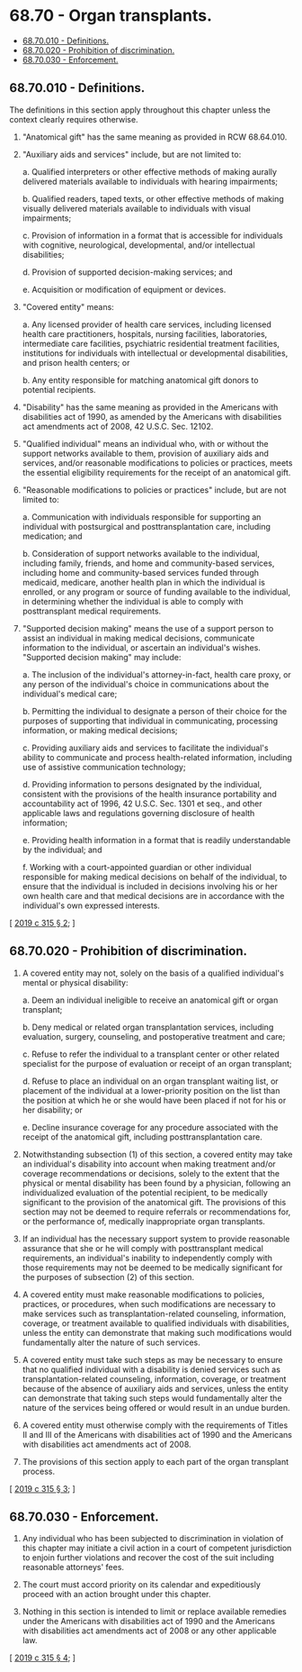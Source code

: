 # 68.70 - Organ transplants.
* [68.70.010 - Definitions.](#6870010---definitions)
* [68.70.020 - Prohibition of discrimination.](#6870020---prohibition-of-discrimination)
* [68.70.030 - Enforcement.](#6870030---enforcement)
## 68.70.010 - Definitions.
The definitions in this section apply throughout this chapter unless the context clearly requires otherwise.

1. "Anatomical gift" has the same meaning as provided in RCW 68.64.010.

2. "Auxiliary aids and services" include, but are not limited to:

    a. Qualified interpreters or other effective methods of making aurally delivered materials available to individuals with hearing impairments;

    b. Qualified readers, taped texts, or other effective methods of making visually delivered materials available to individuals with visual impairments;

    c. Provision of information in a format that is accessible for individuals with cognitive, neurological, developmental, and/or intellectual disabilities;

    d. Provision of supported decision-making services; and

    e. Acquisition or modification of equipment or devices.

3. "Covered entity" means:

    a. Any licensed provider of health care services, including licensed health care practitioners, hospitals, nursing facilities, laboratories, intermediate care facilities, psychiatric residential treatment facilities, institutions for individuals with intellectual or developmental disabilities, and prison health centers; or

    b. Any entity responsible for matching anatomical gift donors to potential recipients.

4. "Disability" has the same meaning as provided in the Americans with disabilities act of 1990, as amended by the Americans with disabilities act amendments act of 2008, 42 U.S.C. Sec. 12102.

5. "Qualified individual" means an individual who, with or without the support networks available to them, provision of auxiliary aids and services, and/or reasonable modifications to policies or practices, meets the essential eligibility requirements for the receipt of an anatomical gift.

6. "Reasonable modifications to policies or practices" include, but are not limited to:

    a. Communication with individuals responsible for supporting an individual with postsurgical and posttransplantation care, including medication; and

    b. Consideration of support networks available to the individual, including family, friends, and home and community-based services, including home and community-based services funded through medicaid, medicare, another health plan in which the individual is enrolled, or any program or source of funding available to the individual, in determining whether the individual is able to comply with posttransplant medical requirements.

7. "Supported decision making" means the use of a support person to assist an individual in making medical decisions, communicate information to the individual, or ascertain an individual's wishes. "Supported decision making" may include:

    a. The inclusion of the individual's attorney-in-fact, health care proxy, or any person of the individual's choice in communications about the individual's medical care;

    b. Permitting the individual to designate a person of their choice for the purposes of supporting that individual in communicating, processing information, or making medical decisions;

    c. Providing auxiliary aids and services to facilitate the individual's ability to communicate and process health-related information, including use of assistive communication technology;

    d. Providing information to persons designated by the individual, consistent with the provisions of the health insurance portability and accountability act of 1996, 42 U.S.C. Sec. 1301 et seq., and other applicable laws and regulations governing disclosure of health information;

    e. Providing health information in a format that is readily understandable by the individual; and

    f. Working with a court-appointed guardian or other individual responsible for making medical decisions on behalf of the individual, to ensure that the individual is included in decisions involving his or her own health care and that medical decisions are in accordance with the individual's own expressed interests.

\[ [2019 c 315 § 2](http://lawfilesext.leg.wa.gov/biennium/2019-20/Pdf/Bills/Session%20Laws/Senate/5405-S.SL.pdf?cite=2019%20c%20315%20§%202); \]

## 68.70.020 - Prohibition of discrimination.
1. A covered entity may not, solely on the basis of a qualified individual's mental or physical disability:

    a. Deem an individual ineligible to receive an anatomical gift or organ transplant;

    b. Deny medical or related organ transplantation services, including evaluation, surgery, counseling, and postoperative treatment and care;

    c. Refuse to refer the individual to a transplant center or other related specialist for the purpose of evaluation or receipt of an organ transplant;

    d. Refuse to place an individual on an organ transplant waiting list, or placement of the individual at a lower-priority position on the list than the position at which he or she would have been placed if not for his or her disability; or

    e. Decline insurance coverage for any procedure associated with the receipt of the anatomical gift, including posttransplantation care.

2. Notwithstanding subsection (1) of this section, a covered entity may take an individual's disability into account when making treatment and/or coverage recommendations or decisions, solely to the extent that the physical or mental disability has been found by a physician, following an individualized evaluation of the potential recipient, to be medically significant to the provision of the anatomical gift. The provisions of this section may not be deemed to require referrals or recommendations for, or the performance of, medically inappropriate organ transplants.

3. If an individual has the necessary support system to provide reasonable assurance that she or he will comply with posttransplant medical requirements, an individual's inability to independently comply with those requirements may not be deemed to be medically significant for the purposes of subsection (2) of this section.

4. A covered entity must make reasonable modifications to policies, practices, or procedures, when such modifications are necessary to make services such as transplantation-related counseling, information, coverage, or treatment available to qualified individuals with disabilities, unless the entity can demonstrate that making such modifications would fundamentally alter the nature of such services.

5. A covered entity must take such steps as may be necessary to ensure that no qualified individual with a disability is denied services such as transplantation-related counseling, information, coverage, or treatment because of the absence of auxiliary aids and services, unless the entity can demonstrate that taking such steps would fundamentally alter the nature of the services being offered or would result in an undue burden.

6. A covered entity must otherwise comply with the requirements of Titles II and III of the Americans with disabilities act of 1990 and the Americans with disabilities act amendments act of 2008.

7. The provisions of this section apply to each part of the organ transplant process.

\[ [2019 c 315 § 3](http://lawfilesext.leg.wa.gov/biennium/2019-20/Pdf/Bills/Session%20Laws/Senate/5405-S.SL.pdf?cite=2019%20c%20315%20§%203); \]

## 68.70.030 - Enforcement.
1. Any individual who has been subjected to discrimination in violation of this chapter may initiate a civil action in a court of competent jurisdiction to enjoin further violations and recover the cost of the suit including reasonable attorneys' fees.

2. The court must accord priority on its calendar and expeditiously proceed with an action brought under this chapter.

3. Nothing in this section is intended to limit or replace available remedies under the Americans with disabilities act of 1990 and the Americans with disabilities act amendments act of 2008 or any other applicable law.

\[ [2019 c 315 § 4](http://lawfilesext.leg.wa.gov/biennium/2019-20/Pdf/Bills/Session%20Laws/Senate/5405-S.SL.pdf?cite=2019%20c%20315%20§%204); \]

